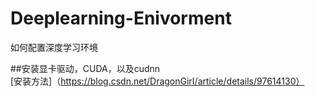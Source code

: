# Deeplearning-Enivorment
如何配置深度学习环境

##安装显卡驱动，CUDA，以及cudnn  
[安装方法]（https://blog.csdn.net/DragonGirI/article/details/97614130）
